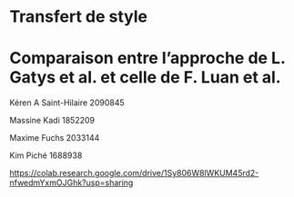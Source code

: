 # Transfert de style 
# Comparaison entre l’approche de L. Gatys et al. et celle de F. Luan et al.

Kéren A Saint-Hilaire 2090845

Massine Kadi 1852209

Maxime Fuchs 2033144

Kim Piché 1688938

https://colab.research.google.com/drive/1Sy806W8lWKUM45rd2-nfwedmYxmOJGhk?usp=sharing
